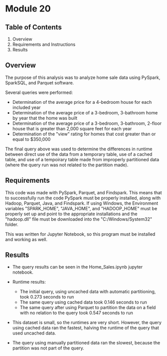 # Module 20

## Table of Contents

1. Overview
2. Requirements and Instructions
3. Results


## Overview

The purpose of this analysis was to analyze home sale data using PySpark, SparkSQL, and Parquet software. 

Several queries were performed:
  * Determination of the average price for a 4-bedroom house for each included year
  * Determination of the average price of a 3-bedroom, 3-bathroom home by year that the home was built
  * Determination of the average price of a 3-bedroom, 3-bathroom, 2-floor house that is greater than 2,000 square feet for each year
  * Determination of the "view" rating for homes that cost greater than or equal to $350,000

The final query above was used to determine the differences in runtime between direct use of the data from a temporary table, use of a cached table, and use of a tempoirary table made from improperly partitioned data (where the query run was not related to the partition made).

## Requirements

This code was made with PySpark, Parquet, and Findspark. This means that to successfully run the code PySpark must be properly installed, along with Hadoop, Parquet, Java, and Findspark. If using Windows, the Environment variables "SPARK_HOME", "JAVA_HOME", and "HADOOP_HOME" must be properly set up and point to the appropriate installations and the "hadoop.dll" file must be downloaded into the "C:/Windows/System32" folder. 

This was written for Jupyter Notebook, so this program must be installed and working as well.

## Results

* The query results can be seen in the Home_Sales.ipynb jupyter notebook.

* Runtime results:
  * The initial query, using uncached data with automatic partitioning, took 0.273 seconds to run
  * The same query using cached data took 0.146 seconds to run
  * The same query after using Parquet to partition the data on a field with no relation to the query took 0.547 seconds to run
* This dataset is small, so the runtimes are very short. However, the query using cached data ran the fastest, halving the runtime of the query that used uncached data. 
* The query using manually partitioned data ran the slowest, because the partition was not part of the query. 
